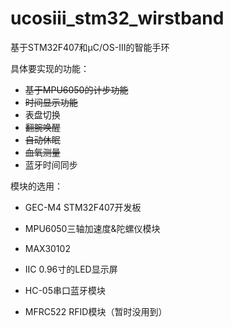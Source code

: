 # ucosiii_stm32_wirstband
基于STM32F407和μC/OS-III的智能手环

具体要实现的功能：

- ~~基于MPU6050的计步功能~~
- ~~时间显示功能~~
- 表盘切换
- ~~翻腕唤醒~~
- ~~自动休眠~~
- ~~血氧测量~~
- 蓝牙时间同步



模块的选用：

- GEC-M4 STM32F407开发板

- MPU6050三轴加速度&陀螺仪模块
- MAX30102
- IIC 0.96寸的LED显示屏
- HC-05串口蓝牙模块
- MFRC522 RFID模块（暂时没用到）